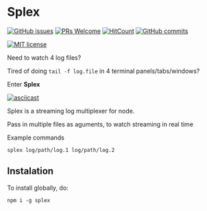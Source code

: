 # Splex

[![GitHub issues](https://img.shields.io/github/issues/Naereen/StrapDown.js.svg)](https://GitHub.com/Naereen/StrapDown.js/issues/)
[![PRs Welcome](https://img.shields.io/badge/PRs-welcome-brightgreen.svg?style=flat-square)](http://makeapullrequest.com)
[![HitCount](http://hits.dwyl.io/kodi/splex.svg)](http://hits.dwyl.io/kodi/splex)
[![GitHub commits](https://img.shields.io/github/commits-since/kodi/splex/v1.0.1.svg)](https://github.com/kodi/splex/commit/)


[![MIT license](https://img.shields.io/badge/License-MIT-blue.svg)](https://lbesson.mit-license.org/)


Need to watch 4 log files?

Tired of doing `tail -f log.file` in 4 terminal panels/tabs/windows?

Enter **Splex**

[![asciicast](https://asciinema.org/a/264129.svg)](https://asciinema.org/a/264129)

Splex is a streaming log multiplexer for node.

Pass in multiple files as aguments, to watch streaming in real time

Example commands

```
splex log/path/log.1 log/path/log.2
```


## Instalation

To install globally, do:
```
npm i -g splex
```